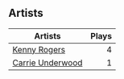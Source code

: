 ## Artists
Artists | Plays 
----- | -----: 
[Kenny Rogers](/artists/kenny-rogers-4261) | 4
[Carrie Underwood](/artists/carrie-underwood-89416) | 1

